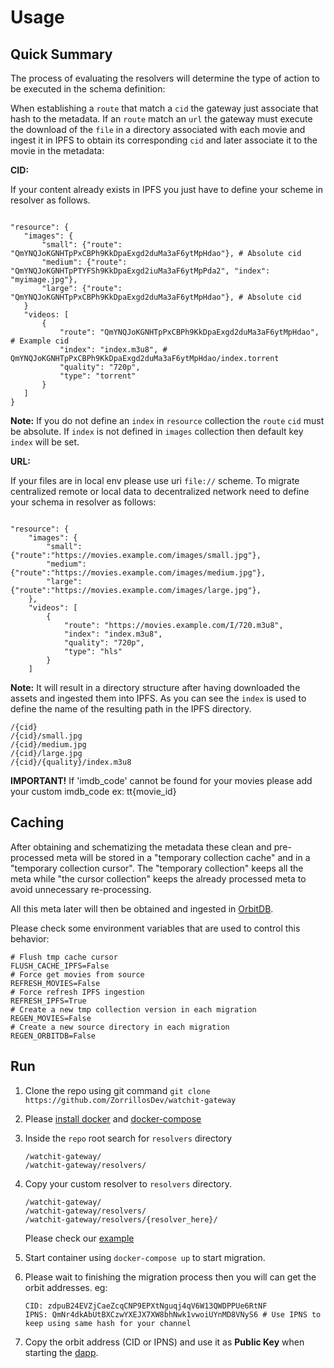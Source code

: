 
# Usage

## Quick Summary
The process of evaluating the resolvers will determine the type of action to be executed in the schema definition:

When establishing a `route` that match a `cid` the gateway just associate that hash to the metadata. If an `route` match an `url` 
the gateway must execute the download of the `file` in a directory associated with each movie and ingest it in IPFS to obtain its
corresponding `cid` and later associate it to the movie in the metadata:

**CID:**

If your content already exists in IPFS you just have to define your scheme in resolver as follows.

 ```

"resource": {
    "images": {
        "small": {"route": "QmYNQJoKGNHTpPxCBPh9KkDpaExgd2duMa3aF6ytMpHdao"}, # Absolute cid
        "medium": {"route": "QmYNQJoKGNHTpPTYFSh9KkDpaExgd2iuMa3aF6ytMpPda2", "index": "myimage.jpg"},
        "large": {"route": "QmYNQJoKGNHTpPxCBPh9KkDpaExgd2duMa3aF6ytMpHdao"}, # Absolute cid
    }
    "videos: [
        {
            "route": "QmYNQJoKGNHTpPxCBPh9KkDpaExgd2duMa3aF6ytMpHdao", # Example cid
            "index": "index.m3u8", # QmYNQJoKGNHTpPxCBPh9KkDpaExgd2duMa3aF6ytMpHdao/index.torrent
            "quality": "720p",
            "type": "torrent"
        }
    ]
}

```

**Note:** If you do not define an `index` in `resource` collection the `route` `cid` must be absolute. 
If `index` is not defined in `images` collection then default key `index` will be set.

**URL:**

If your files are in local env please use uri `file://` scheme. To migrate centralized remote or local data to
decentralized network need to define your schema in resolver as follows:

```

"resource": {
    "images": {
        "small": {"route":"https://movies.example.com/images/small.jpg"},
        "medium": {"route":"https://movies.example.com/images/medium.jpg"},
        "large": {"route":"https://movies.example.com/images/large.jpg"},
    },
    "videos": [
        {
            "route": "https://movies.example.com/I/720.m3u8",
            "index": "index.m3u8", 
            "quality": "720p",
            "type": "hls"
        }
    ]
```

**Note:** It will result in a directory structure after having downloaded the assets and ingested them into IPFS. As you
can see the `index` is used to define the name of the resulting path in the IPFS directory.

```
/{cid}
/{cid}/small.jpg
/{cid}/medium.jpg
/{cid}/large.jpg
/{cid}/{quality}/index.m3u8

```

**IMPORTANT!** If 'imdb_code' cannot be found for your movies please add your custom imdb_code ex: tt{movie_id}

## Caching

After obtaining and schematizing the metadata these clean and pre-processed meta will be stored in a "temporary
collection cache" and in a "temporary collection cursor". The "temporary collection" keeps all the meta while
"the cursor collection" keeps the already processed meta to avoid unnecessary re-processing.

All this meta later will then be obtained and ingested in [OrbitDB](https://orbitdb.org/).

Please check some environment variables that are used to control this behavior:

```
# Flush tmp cache cursor
FLUSH_CACHE_IPFS=False
# Force get movies from source
REFRESH_MOVIES=False
# Force refresh IPFS ingestion
REFRESH_IPFS=True
# Create a new tmp collection version in each migration
REGEN_MOVIES=False
# Create a new source directory in each migration
REGEN_ORBITDB=False
```


## Run

1) Clone the repo using git command `git clone https://github.com/ZorrillosDev/watchit-gateway`
2) Please [install docker](https://docs.docker.com/get-started/) and [docker-compose](https://docs.docker.com/compose/install/)
3) Inside the `repo` root search for `resolvers` directory
   ```
   /watchit-gateway/
   /watchit-gateway/resolvers/
   ```
4) Copy your custom resolver to `resolvers` directory.
    ```
   /watchit-gateway/
   /watchit-gateway/resolvers/
   /watchit-gateway/resolvers/{resolver_here}/
   ```
   Please check our [example](https://github.com/ZorrillosDev/watchit-gateway/tree/v0.1.0/resolvers)
5) Start container using `docker-compose up` to start migration.
3) Please wait to finishing the migration process then you will can get the orbit addresses. eg:
   
   ```
   CID: zdpuB24EVZjCaeZcqCNP9EPXtNguqj4qV6W13QWDPPUe6RtNF
   IPNS: QmNr4dkAbUtBXCzwYXEJX7XW8bhNwk1vwoiUYnMD8VNyS6 # Use IPNS to keep using same hash for your channel
   ```
4) Copy the orbit address (CID or IPNS) and use it as **Public Key** when starting the [dapp](https://github.com/ZorrillosDev/watchit-desktop).


